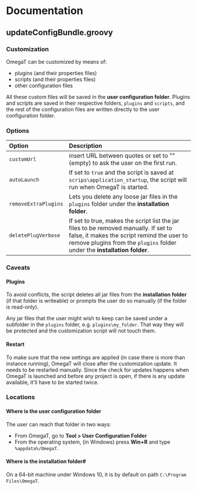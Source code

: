 # Documentation

## updateConfigBundle.groovy

### Customization

OmegaT can be customized by means of:

* plugins (and their properties files)
* scripts (and their properties files)
* other configuration files

All these custom files will be saved in the **user configuration folder**. Plugins and scripts are saved in their respective folders, `plugins` and `scripts`, and the rest of the configuration files are written directly to the user configuration folder.

### Options 

| Option | Description |
|:-------|:------------|
| `customUrl` | insert URL between quotes or set to "" (empty) to ask the user on the first run. | 
| `autoLaunch` | If set to `true` and the script is saved at `scrips\application_startup`, the script will run when OmegaT is started. |
| `removeExtraPlugins` | Lets you delete any loose jar files in the `plugins` folder under the **installation folder**. |
| `deletePlugVerbose` | If set to true, makes the script list the jar files to be removed manually. If set to false, it makes the script remind the user to remove plugins from the `plugins` folder under the **installation folder**. |

### Caveats

#### Plugins

To avoid conflicts, the script deletes all jar files from the **installation folder** (if that folder is writeable) or prompts the user do so manually (if the folder is read-only). 

Any jar files that the user might wish to keep can be saved under a subfolder in the `plugins` folder, e.g. `plugins\my_folder`. That way they will be protected and the customization script will not touch them. 

#### Restart

To make sure that the new settings are applied (in case there is more than instance running), OmegaT will close after the customization update. It needs to be restarted manually. Since the check for updates happens when OmegaT is launched and before any project is open, if there is any update available, it'll have to be started twice. 

### Locations
#### Where is the user configuration folder

The user can reach that folder in two ways:

* From OmegaT, go to **Tool > User Configuration Folder**
* From the operating system, (in Windows) press **Win+R** and type `%appdata%/OmegaT`.

#### Where is the installation folder#

On a 64-bit machine under Windows 10, it is by default on path `C:\Program Files\OmegaT`.
